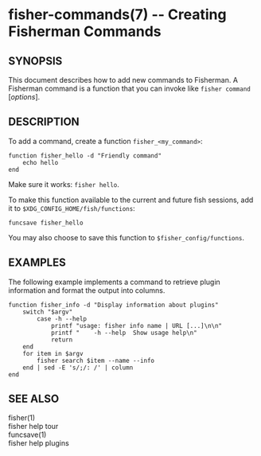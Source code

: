 fisher-commands(7) -- Creating Fisherman Commands
=================================================

## SYNOPSIS

This document describes how to add new commands to Fisherman. A Fisherman command is a function that you can invoke like `fisher command` [*options*].


## DESCRIPTION

To add a command, create a function `fisher_<my_command>`:

```
function fisher_hello -d "Friendly command"
    echo hello
end
```

Make sure it works: `fisher hello`.

To make this function available to the current and future fish sessions, add it to `$XDG_CONFIG_HOME/fish/functions`:

```
funcsave fisher_hello
```

You may also choose to save this function to `$fisher_config/functions`.

## EXAMPLES

The following example implements a command to retrieve plugin information and format the output into columns.

```
function fisher_info -d "Display information about plugins"
    switch "$argv"
        case -h --help
            printf "usage: fisher info name | URL [...]\n\n"
            printf "    -h --help  Show usage help\n"
            return
    end
    for item in $argv
        fisher search $item --name --info
    end | sed -E 's/;/: /' | column
end
```

## SEE ALSO

fisher(1)<br>
fisher help tour<br>
funcsave(1)<br>
fisher help plugins<br>
